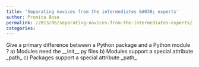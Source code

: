 ```yaml
---
title: 'Separating novices from the intermediates &#038; experts'
author: Promita Bose
permalink: /2013/06/separating-novices-from-the-intermediates-experts/
categories:
---
```

Give a primary difference between a Python package and a Python module ? a) Modules need the \_\_init\_\_.py files b) Modules support a special attribute \_path\_ c) Packages support a special attribute \_path\_
